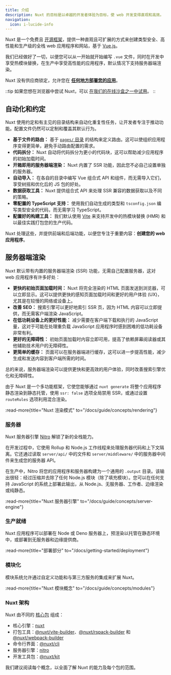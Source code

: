 ```yaml
---
title: 介绍
description: Nuxt 的目标是以卓越的开发者体验为目标，使 web 开发变得直观和高效。
navigation:
  icon: i-lucide-info
---
```


Nuxt 是一个免费且 [开源框架](https://github.com/nuxt/nuxt)，提供一种直观且可扩展的方式来创建类型安全、高性能和生产级的全栈 web 应用程序和网站，基于 [Vue.js](https://vuejs.org)。

我们已经做好了一切，以便您可以从一开始就开始编写 `.vue` 文件，同时在开发中享受热模块替换，在生产中享受高性能的应用程序，默认情况下支持服务器端渲染。

Nuxt 没有供应商锁定，允许您在 [**任何地方部署您的应用**](/blog/nuxt-on-the-edge)。

::tip
如果您想在浏览器中尝试 Nuxt，可以 [在我们的在线沙盒之一中试用](/docs/getting-started/installation#play-online)。
::

## 自动化和约定

Nuxt 使用约定和有主见的目录结构来自动化重复性任务，让开发者专注于推动功能。配置文件仍然可以定制和覆盖其默认行为。

- **基于文件的路由：** 基于 [`pages/` 目录](/docs/guide/directory-structure/pages) 的结构来定义路由。这可以使组织应用程序变得更简单，避免手动路由配置的需求。
- **代码拆分：** Nuxt 自动将代码拆分为更小的代码块，这可以帮助减少应用程序的初始加载时间。
- **开箱即用的服务器端渲染：** Nuxt 内置了 SSR 功能，因此您不必自己设置单独的服务器。
- **自动导入：** 在各自的目录中编写 Vue 组合式 API 和组件，而无需导入它们，享受树摇和优化后的 JS 包的好处。
- **数据获取工具：** Nuxt 提供组合式 API 来处理 SSR 兼容的数据获取以及不同的策略。
- **零配置的 TypeScript 支持：** 使用我们自动生成的类型和 `tsconfig.json` 编写类型安全的代码，而无需学习 TypeScript。
- **配置好的构建工具：** 我们默认使用 [Vite](https://vite.zhcndoc.com) 来支持开发中的热模块替换 (HMR) 和以最佳实践打包您的生产代码。

Nuxt 处理这些，并提供前端和后端功能，以便您专注于重要内容：**创建您的 web 应用程序**。

## 服务器端渲染

Nuxt 默认带有内置的服务器端渲染 (SSR) 功能，无需自己配置服务器，这对 web 应用程序有许多好处：

- **更快的初始页面加载时间：** Nuxt 将完全渲染的 HTML 页面发送到浏览器，可以立即显示。这可以提供更快的感知页面加载时间和更好的用户体验 (UX)，尤其是在较慢的网络或设备上。
- **改善 SEO：** 搜索引擎可以更好地索引 SSR 页，因为 HTML 内容可以立即提供，而无需客户端渲染 JavaScript。
- **在低功耗设备上的更好性能：** 减少需要在客户端下载和执行的 JavaScript 量，这对于可能在处理重负载 JavaScript 应用程序时感到困难的低功耗设备非常有利。
- **更好的无障碍性：** 初始页面加载时内容立即可用，提高了依赖屏幕阅读器或其他辅助技术用户的无障碍性。
- **更简单的缓存：** 页面可以在服务器端进行缓存，这可以进一步提高性能，减少生成和发送内容到客户端所需的时间。

总的来说，服务器端渲染可以提供更快和更高效的用户体验，同时改善搜索引擎优化和无障碍性。

由于 Nuxt 是一个多功能框架，它使您能够通过 `nuxt generate` 将整个应用程序静态渲染到静态托管，使用 `ssr: false` 选项全局禁用 SSR，或通过设置 `routeRules` 选项利用混合渲染。

:read-more{title="Nuxt 渲染模式" to="/docs/guide/concepts/rendering"}

### 服务器

Nuxt 服务器引擎 [Nitro](https://nitro.zhcndoc.com) 解锁了新的全栈能力。

在开发过程中，它使用 Rollup 和 Node.js 工作线程来处理服务器代码和上下文隔离。它还通过读取 `server/api/` 中的文件和 `server/middleware/` 中的服务器中间件来生成您的服务器 API。

在生产中，Nitro 将您的应用程序和服务器构建为一个通用的 `.output` 目录。该输出很轻：经过压缩并去除了任何 Node.js 模块（除了填充模块）。您可以在任何支持 JavaScript 的系统上部署此输出，从 Node.js、无服务器、工作者、边缘渲染或纯静态。

:read-more{title="Nuxt 服务器引擎" to="/docs/guide/concepts/server-engine"}

### 生产就绪

Nuxt 应用程序可以部署在 Node 或 Deno 服务器上，预渲染以托管在静态环境中，或部署到无服务器和边缘提供商。

:read-more{title="部署部分" to="/docs/getting-started/deployment"}

### 模块化

模块系统允许通过自定义功能和与第三方服务的集成来扩展 Nuxt。

:read-more{title="Nuxt 模块概念" to="/docs/guide/concepts/modules"}

### Nuxt 架构

Nuxt 由不同的 [核心包](https://github.com/nuxt/nuxt/tree/main/packages) 组成：

- 核心引擎：[nuxt](https://github.com/nuxt/nuxt/tree/main/packages/nuxt)  
- 打包工具：[@nuxt/vite-builder](https://github.com/nuxt/nuxt/tree/main/packages/vite)、[@nuxt/rspack-builder](https://github.com/nuxt/nuxt/tree/main/packages/rspack) 和 [@nuxt/webpack-builder](https://github.com/nuxt/nuxt/tree/main/packages/webpack)  
- 命令行界面：[@nuxt/cli](https://github.com/nuxt/cli)  
- 服务器引擎：[nitro](https://github.com/nitrojs/nitro)  
- 开发工具包：[@nuxt/kit](https://github.com/nuxt/nuxt/tree/main/packages/kit)

我们建议阅读每个概念，以全面了解 Nuxt 的能力及每个包的范围。
